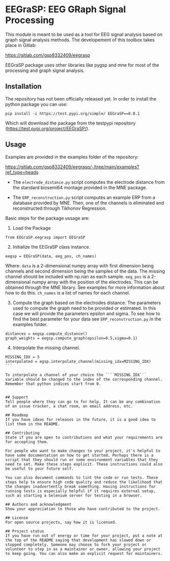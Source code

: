 # EEGraSP: EEG GRaph Signal Processing

This module is meant to be used as a tool for EEG signal analysis based on graph signal analysis methods. The developement of this toolbox takes place in Gitlab:

https://gitlab.com/gsp8332409/eegrasp

EEGraSP package uses other libraries like pygsp and mne for most of the processing and graph signal analysis.

## Installation

The repository has not been officially released yet. In order to install the python package you can use:

```
pip install -i https://test.pypi.org/simple/ EEGraSP==0.0.1
```

Which will download the package from the testpypi repository (https://test.pypi.org/project/EEGraSP/).

## Usage

Examples are provided in the examples folder of the repository:

https://gitlab.com/gsp8332409/eegrasp/-/tree/main/examples?ref_type=heads

* The ```electrode_distance.py``` script computes the electrode distance from the standard biosemi64 montage provided in the MNE package.

* The ```ERP_reconstruction.py``` script computes an example ERP from a database provided by MNE. Then, one of the channels is eliminated and reconstructed through Tikhonov Regression. 

Basic steps for the package ussage are:

1. Load the Package

```
from EEGraSP.eegrasp import EEGraSP
```

2. Initialize the EEGraSP class instance.

```
eegsp = EEGraSP(data, eeg_pos, ch_names)
```

Where:
```data``` is a 2-dimensional numpy array with first dimension being channels and second dimension being the samples of the data. The missing channel should be included with np.nan as each sample.
```eeg_pos``` is a 2-dimensional numpy array with the position of the electrodes. This can be obtained through the MNE library. See examples for more information about how to do this.
```ch_names``` is a list of names for each channel. 

3. Compute the graph based on the electrodes distance. The parameters used to compute the graph need to be provided or estimated. In this case we will provide the parameters epsilon and sigma. To see how to find the best parameter for your data see ```ERP_reconstruction.py``` in the examples folder.

```
distances = eegsp.compute_distance()
graph_weights = eegsp.compute_graph(epsilon=0.5,sigma=0.1)
```

4. Interpolate the missing channel.

````
MISSING_IDX = 5
interpolated = egsp.interpolate_channel(missing_idx=MISSING_IDX)
```

To interpolate a channel of your choice the ````MISSING_IDX``` variable should be changed to the index of the corresponding channel. Remember that python indices start from 0.


## Support
Tell people where they can go to for help. It can be any combination of an issue tracker, a chat room, an email address, etc.

## Roadmap
If you have ideas for releases in the future, it is a good idea to list them in the README.

## Contributing
State if you are open to contributions and what your requirements are for accepting them.

For people who want to make changes to your project, it's helpful to have some documentation on how to get started. Perhaps there is a script that they should run or some environment variables that they need to set. Make these steps explicit. These instructions could also be useful to your future self.

You can also document commands to lint the code or run tests. These steps help to ensure high code quality and reduce the likelihood that the changes inadvertently break something. Having instructions for running tests is especially helpful if it requires external setup, such as starting a Selenium server for testing in a browser.

## Authors and acknowledgment
Show your appreciation to those who have contributed to the project.

## License
For open source projects, say how it is licensed.

## Project status
If you have run out of energy or time for your project, put a note at the top of the README saying that development has slowed down or stopped completely. Someone may choose to fork your project or volunteer to step in as a maintainer or owner, allowing your project to keep going. You can also make an explicit request for maintainers.
